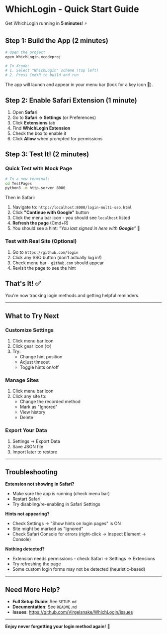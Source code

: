 # WhichLogin - Quick Start Guide

Get WhichLogin running in **5 minutes**! ⚡

## Step 1: Build the App (2 minutes)

```bash
# Open the project
open WhichLogin.xcodeproj

# In Xcode:
# 1. Select "WhichLogin" scheme (top left)
# 2. Press Cmd+R to build and run
```

The app will launch and appear in your menu bar (look for a key icon 🔑).

## Step 2: Enable Safari Extension (1 minute)

1. Open **Safari**
2. Go to **Safari → Settings** (or Preferences)
3. Click **Extensions** tab
4. Find **WhichLogin Extension**
5. Check the box to enable it
6. Click **Allow** when prompted for permissions

## Step 3: Test It! (2 minutes)

### Quick Test with Mock Page

```bash
# In a new terminal:
cd TestPages
python3 -m http.server 8000
```

Then in Safari:

1. Navigate to: `http://localhost:8000/login-multi-sso.html`
2. Click **"Continue with Google"** button
3. Click the menu bar icon - you should see `localhost` listed
4. **Refresh the page** (Cmd+R)
5. You should see a hint: *"You last signed in here with **Google**"* 🎉

### Test with Real Site (Optional)

1. Go to `https://github.com/login`
2. Click any SSO button (don't actually log in!)
3. Check menu bar - `github.com` should appear
4. Revisit the page to see the hint

## That's It! ✅

You're now tracking login methods and getting helpful reminders.

---

## What to Try Next

### Customize Settings

1. Click menu bar icon
2. Click gear icon (⚙️)
3. Try:
   - Change hint position
   - Adjust timeout
   - Toggle hints on/off

### Manage Sites

1. Click menu bar icon
2. Click any site to:
   - Change the recorded method
   - Mark as "Ignored"
   - View history
   - Delete

### Export Your Data

1. Settings → Export Data
2. Save JSON file
3. Import later to restore

---

## Troubleshooting

**Extension not showing in Safari?**
- Make sure the app is running (check menu bar)
- Restart Safari
- Try disabling/re-enabling in Safari Settings

**Hints not appearing?**
- Check Settings → "Show hints on login pages" is ON
- Site might be marked as "Ignored"
- Check Safari Console for errors (right-click → Inspect Element → Console)

**Nothing detected?**
- Extension needs permissions - check Safari → Settings → Extensions
- Try refreshing the page
- Some custom login forms may not be detected (heuristic-based)

---

## Need More Help?

- **Full Setup Guide**: See `SETUP.md`
- **Documentation**: See `README.md`
- **Issues**: <https://github.com/Virgelsnake/WhichLogin/issues>

---

**Enjoy never forgetting your login method again!** 🎉
